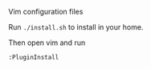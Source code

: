 Vim configuration files

Run `./install.sh` to install in your home.

Then open vim and run

    :PluginInstall 

